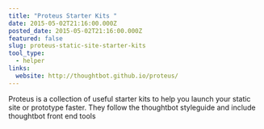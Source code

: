 ```yaml
---
title: "Proteus Starter Kits "
date: 2015-05-02T21:16:00.000Z
posted_date: 2015-05-02T21:16:00.000Z
featured: false
slug: proteus-static-site-starter-kits
tool_type: 
  - helper
links:
  website: http://thoughtbot.github.io/proteus/
---
```

Proteus is a collection of useful starter kits to help you launch your static site or prototype faster. They follow the thoughtbot styleguide and include thoughtbot front end tools




